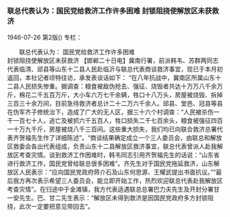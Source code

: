 ### 联总代表认为：国民党给救济工作许多困难  封锁阻挠使解放区未获救济

1946-07-26
第2版()
专栏：

　　联总代表认为：
    国民党给救济工作许多困难       
    封锁阻挠使解放区未获救济
    【邯郸二十日电】冀南行署，前派韩韦、苏群两同志代表临清、邱县等山东十二县人民赴临沂与联总代表商谈救济事宜，现已于本月初返回，本社记者顷特往访，承发表谈话如下：
    “在八年抗战中，冀南区所属山东十二县人民损失惨重。据调查：粮食被敌伪抢去、强征、烧毁者共达十万万八千余万斤，棉花二千五百万斤，大小车六万七千余辆，牲口十八万头，房屋被烧毁、拆掉三百三十余万间，目前急待救济者总计二十二万六千余人。邱县、堂邑、冠县等县在伪军齐子修统治下，造成了广大的无人区，据三十六个村调查：“人民被杀伤一千一百七十人，逃亡及被抓六千五百人，牲口损失二千七百余头，粮食被强征四百一十万九千斤，房屋被烧八千三百间。这些重大损失，我们均已向联合救济总署代表齐贺福先生作了详细陈述”。“商谈结果确定成立一个三人委员会，由联总和解放区救委会各出代表组成，负责山东十二县解放区救济事宜，联总代表曾派人赴我解放区考查灾情。谈到救济工作困难时，韩韦同志引用齐贺福先生的话说：“山东省进行救济工作，国民党曾给联总很多困难”。齐先生对于国民党拖延救济，山东解放区人民表示：“应向国民党政府蒋介石及山东何思源、王耀武提出书面抗议。”“最后我方再次表示希望三人委员会，能立即开始工作，热烈欢迎联总代表赴我解放区考查灾情”。在归途中于金滩镇，我方代表适遇联总总署巴力夫先生及开封分署甘一安先生。巴、甘二先生表示：“解放区未得到救济是因国民党政府多方封锁阻挠，此次一定要把意见带回去”。
